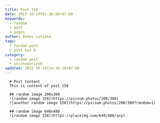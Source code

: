 ```yaml
---
title: Post 158
date: 2017-10-19T01:36:58+07:00
keywords:
  - random
  - post
  - pages
author: Dimas Lanjaka
tags:
  - random post
  - post has 5
category:
  - random post
  - uncategorized
updated: 2015-10-24T14:36:19+07:00
---
```


      # Post Content
      This is content of post 158

      ## random image 200x300
      ![random image 158](https://picsum.photos/200/300)
      ![another random image 158](https://picsum.photos/200/300?random=1)

      ## random image 640x480
      ![random image 158](https://placeimg.com/640/480/any)
      